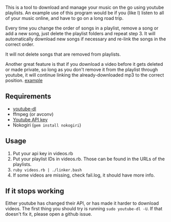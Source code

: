 This is a tool to download and manage your music on the go using youtube
playlists. An example use of this program would be if you (like I) listen to all
of your music online, and have to go on a long road trip. 

Every time you change the order of songs in a playlist, remove a song or add a
new song, just delete the playlist folders and repeat step 3. It will
automatically download new songs if necessary and re-link the songs in the
correct order.

It will not delete songs that are removed from playlists.

Another great feature is that if you download a video before it gets deleted or made private, so long as you don't remove it from the playlist through youtube, it will continue linking the already-downloaded mp3 to the correct position. [example](https://i.imgur.com/wrvLGDR.png)

## Requirements
- [youtube-dl](https://github.com/rg3/youtube-dl/#installation)
- ffmpeg (or avconv)
- [Youtube API key](http://console.developers.google.com)
- Nokogiri (`gem install nokogiri`)

## Usage
1. Put your api key in videos.rb
2. Put your playlist IDs in videos.rb. Those can be found in the URLs of the
   playlists.
3. `ruby videos.rb | ./linker.bash`
4. If some videos are missing, check fail.log, it should have more info.

## If it stops working
Either youtube has changed their API, or has made it harder to download videos. The first thing you should try is running `sudo youtube-dl -U`. If that doesn't fix it, please open a github issue.
